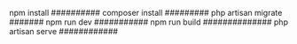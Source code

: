 npm install     ##########
composer install #########
php artisan migrate #######
npm run dev ###########
npm run build ##############
php artisan serve ############
